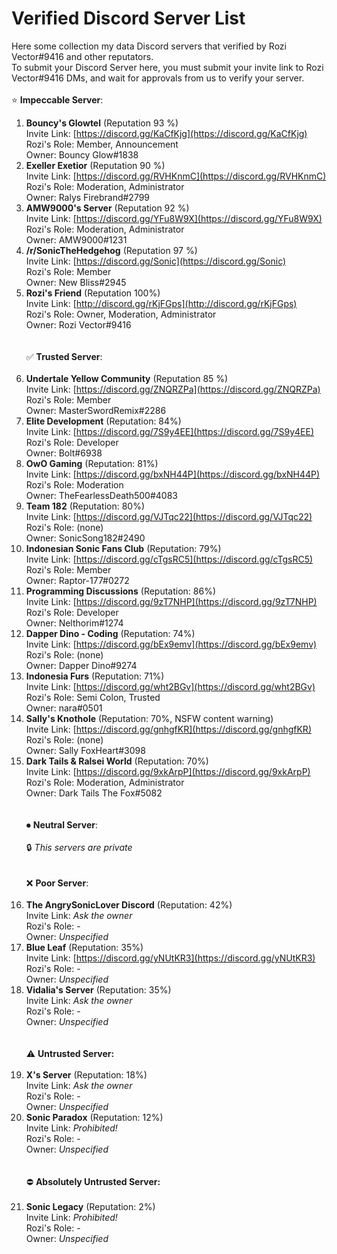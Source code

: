 # Verified Discord Server List
Here some collection my data Discord servers that verified by Rozi Vector#9416 and other reputators.
<br />
To submit your Discord Server here, you must submit your invite link to Rozi Vector#9416 DMs, and wait for approvals from us to verify your server.
<br />
<br />
⭐ **Impeccable Server**: <br />
1. **Bouncy's Glowtel** (Reputation 93 %)<br />
Invite Link: [https://discord.gg/KaCfKjg](https://discord.gg/KaCfKjg) <br />
Rozi's Role: Member, Announcement <br />
Owner: Bouncy Glow#1838 <br />
2. **Exeller Exetior** (Reputation 90 %)<br />
Invite Link: [https://discord.gg/RVHKnmC](https://discord.gg/RVHKnmC) <br />
Rozi's Role: Moderation, Administrator <br />
Owner: Ralys Firebrand#2799 <br />
3. **AMW9000's Server** (Reputation 92 %)<br />
Invite Link: [https://discord.gg/YFu8W9X](https://discord.gg/YFu8W9X) <br />
Rozi's Role: Moderation, Administrator <br />
Owner: AMW9000#1231 <br />
4. **/r/SonicTheHedgehog** (Reputation 97 %) <br />
Invite Link: [https://discord.gg/Sonic](https://discord.gg/Sonic) <br />
Rozi's Role: Member <br />
Owner: New Bliss#2945 <br />
5. **Rozi's Friend** (Reputation 100%) <br />
Invite Link: [http://discord.gg/rKjFGps](http://discord.gg/rKjFGps) <br />
Rozi's Role: Owner, Moderation, Administrator <br />
Owner: Rozi Vector#9416 <br /> <br /> <br />
✅ **Trusted Server**: <br /> <br />
1. **Undertale Yellow Community** (Reputation 85 %)<br />
Invite Link: [https://discord.gg/ZNQRZPa](https://discord.gg/ZNQRZPa) <br />
Rozi's Role: Member <br />
Owner: MasterSwordRemix#2286 <br />
2. **Elite Development** (Reputation: 84%) <br />
Invite Link: [https://discord.gg/7S9y4EE](https://discord.gg/7S9y4EE) <br />
Rozi's Role: Developer <br />
Owner: Bolt#6938 <br />
3. **OwO Gaming** (Reputation: 81%) <br />
Invite Link: [https://discord.gg/bxNH44P](https://discord.gg/bxNH44P) <br />
Rozi's Role: Moderation <br />
Owner: TheFearlessDeath500#4083 <br />
4. **Team 182** (Reputation: 80%) <br />
Invite Link: [https://discord.gg/VJTqc22](https://discord.gg/VJTqc22) <br />
Rozi's Role: (none) <br />
Owner: SonicSong182#2490 <br />
5. **Indonesian Sonic Fans Club** (Reputation: 79%) <br />
Invite Link: [https://discord.gg/cTgsRC5](https://discord.gg/cTgsRC5) <br />
Rozi's Role: Member <br />
Owner: Raptor-177#0272 <br />
6. **Programming Discussions** (Reputation: 86%) <br />
Invite Link: [https://discord.gg/9zT7NHP](https://discord.gg/9zT7NHP) <br />
Rozi's Role: Developer <br />
Owner: Nelthorim#1274 <br />
7. **Dapper Dino - Coding** (Reputation: 74%) <br />
Invite Link: [https://discord.gg/bEx9emv](https://discord.gg/bEx9emv) <br />
Rozi's Role: (none) <br />
Owner: Dapper Dino#9274 <br />
8. **Indonesia Furs** (Reputation: 71%) <br />
Invite Link: [https://discord.gg/wht2BGv](https://discord.gg/wht2BGv) <br />
Rozi's Role: Semi Colon, Trusted <br />
Owner: nara#0501 <br />
9. **Sally's Knothole** (Reputation: 70%, NSFW content warning) <br />
Invite Link: [https://discord.gg/gnhgfKR](https://discord.gg/gnhgfKR) <br />
Rozi's Role: (none) <br />
Owner: Sally FoxHeart#3098 <br />
10. **Dark Tails & Ralsei World** (Reputation: 70%) <br />
Invite Link: [https://discord.gg/9xkArpP](https://discord.gg/9xkArpP) <br />
Rozi's Role: Moderation, Administrator <br />
Owner: Dark Tails The Fox#5082 <br /> <br /> <br />
⏺ **Neutral Server**: <br /> <br />
🔒 *This servers are private* <br /> <br /> <br />
❌ **Poor Server**: <br /> <br />
1. **The AngrySonicLover Discord** (Reputation: 42%) <br />
Invite Link: *Ask the owner* <br />
Rozi's Role: - <br />
Owner: *Unspecified* <br />
2. **Blue Leaf** (Reputation: 35%) <br />
Invite Link: [https://discord.gg/yNUtKR3](https://discord.gg/yNUtKR3) <br />
Rozi's Role: - <br />
Owner: *Unspecified* <br />
3. **Vidalia's Server** (Reputation: 35%) <br />
Invite Link: *Ask the owner* <br />
Rozi's Role: - <br />
Owner: *Unspecified* <br /> <br > <br />
⚠ **Untrusted Server:** <br /> <br />
1. **X's Server** (Reputation: 18%) <br />
Invite Link: *Ask the owner* <br />
Rozi's Role: - <br />
Owner: *Unspecified* <br />
2. **Sonic Paradox** (Reputation: 12%) <br />
Invite Link: *Prohibited!* <br />
Rozi's Role: - <br />
Owner: *Unspecified* <br /> <br /> <br />
⛔ **Absolutely Untrusted Server:** <br /> <br />
1. **Sonic Legacy** (Reputation: 2%) <br />
Invite Link: *Prohibited!* <br />
Rozi's Role: - <br />
Owner: *Unspecified* <br /> <br /> <br />
